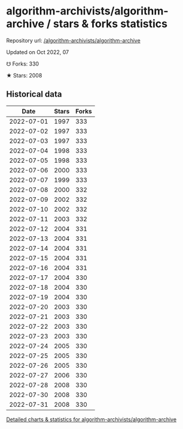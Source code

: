 # algorithm-archivists/algorithm-archive / stars & forks statistics

Repository url: [/algorithm-archivists/algorithm-archive](https://github.com/algorithm-archivists/algorithm-archive)

Updated on Oct 2022, 07

☋ Forks: 330

★ Stars: 2008

## Historical data
| Date | Stars | Forks |
|------|-------|-------|
| 2022-07-01 | 1997 | 333 | 
| 2022-07-02 | 1997 | 333 | 
| 2022-07-03 | 1997 | 333 | 
| 2022-07-04 | 1998 | 333 | 
| 2022-07-05 | 1998 | 333 | 
| 2022-07-06 | 2000 | 333 | 
| 2022-07-07 | 1999 | 333 | 
| 2022-07-08 | 2000 | 332 | 
| 2022-07-09 | 2002 | 332 | 
| 2022-07-10 | 2002 | 332 | 
| 2022-07-11 | 2003 | 332 | 
| 2022-07-12 | 2004 | 331 | 
| 2022-07-13 | 2004 | 331 | 
| 2022-07-14 | 2004 | 331 | 
| 2022-07-15 | 2004 | 331 | 
| 2022-07-16 | 2004 | 331 | 
| 2022-07-17 | 2004 | 330 | 
| 2022-07-18 | 2004 | 330 | 
| 2022-07-19 | 2004 | 330 | 
| 2022-07-20 | 2003 | 330 | 
| 2022-07-21 | 2003 | 330 | 
| 2022-07-22 | 2003 | 330 | 
| 2022-07-23 | 2003 | 330 | 
| 2022-07-24 | 2005 | 330 | 
| 2022-07-25 | 2005 | 330 | 
| 2022-07-26 | 2005 | 330 | 
| 2022-07-27 | 2006 | 330 | 
| 2022-07-28 | 2008 | 330 | 
| 2022-07-30 | 2008 | 330 | 
| 2022-07-31 | 2008 | 330 | 


[Detailed charts & statistics for algorithm-archivists/algorithm-archive](https://reviewgithub.com/rep/algorithm-archivists/algorithm-archive)
